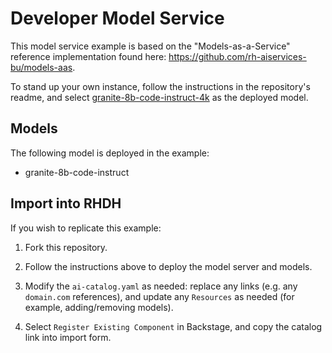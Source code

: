 # Developer Model Service

This model service example is based on the "Models-as-a-Service" reference implementation found here: https://github.com/rh-aiservices-bu/models-aas.

To stand up your own instance, follow the instructions in the repository's readme, and select [granite-8b-code-instruct-4k](https://huggingface.co/ibm-granite/granite-8b-code-instruct-4k) as the deployed model.

## Models

The following model is deployed in the example:

- granite-8b-code-instruct

## Import into RHDH

If you wish to replicate this example:

1) Fork this repository.

2) Follow the instructions above to deploy the model server and models.

3) Modify the `ai-catalog.yaml` as needed: replace any links (e.g. any `domain.com` references), and update any `Resources` as needed (for example, adding/removing models).

4) Select `Register Existing Component` in Backstage, and copy the catalog link into import form.